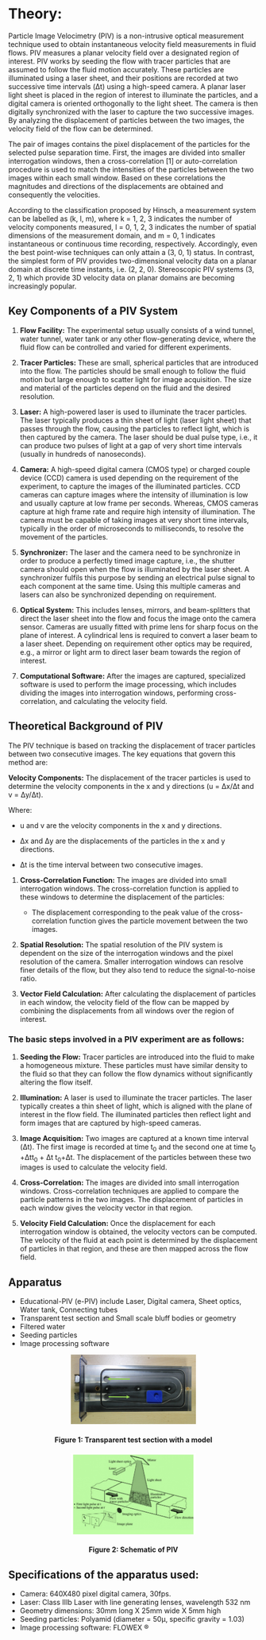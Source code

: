 # Theory:

Particle Image Velocimetry (PIV) is a non-intrusive optical measurement technique used to obtain instantaneous velocity field measurements in fluid flows. PIV measures a planar velocity field over a designated region of interest. PIV works by seeding the flow with tracer particles that are assumed to follow the fluid motion accurately. These particles are illuminated using a laser sheet, and their positions are recorded at two successive time intervals (Δt) using a high-speed camera. A planar laser light sheet is placed in the region of interest to illuminate the particles, and a digital camera is oriented orthogonally to the light sheet. The camera is then digitally synchronized with the laser to capture the two successive images. By analyzing the displacement of particles between the two images, the velocity field of the flow can be determined.

The pair of images contains the pixel displacement of the particles for the selected pulse separation time. First, the images are divided into smaller interrogation windows, then a cross-correlation [1] or auto-correlation procedure is used to match the intensities of the particles between the two images within each small window. Based on these correlations the magnitudes and directions of the displacements are obtained and consequently the velocities.

According to the classification proposed by Hinsch, a measurement system can be labelled as (k, l, m), where k = 1, 2, 3 indicates the number of velocity components measured, l = 0, 1, 2, 3 indicates the number of spatial dimensions of the measurement domain, and m = 0, 1 indicates instantaneous or continuous time recording, respectively. Accordingly, even the best point-wise techniques can only attain a (3, 0, 1) status. In contrast, the simplest form of PIV provides two-dimensional velocity data on a planar domain at discrete time instants, i.e. (2, 2, 0). Stereoscopic PIV systems (3, 2, 1) which provide 3D velocity data on planar domains are becoming increasingly popular.

## Key Components of a PIV System

1. **Flow Facility:** The experimental setup usually consists of a wind tunnel, water tunnel, water tank or any other flow-generating device, where the fluid flow can be controlled and varied for different experiments.

2. **Tracer Particles:** These are small, spherical particles that are introduced into the flow. The particles should be small enough to follow the fluid motion but large enough to scatter light for image acquisition. The size and material of the particles depend on the fluid and the desired resolution.

3. **Laser:** A high-powered laser is used to illuminate the tracer particles. The laser typically produces a thin sheet of light (laser light sheet) that passes through the flow, causing the particles to reflect light, which is then captured by the camera. The laser should be dual pulse type, i.e., it can produce two pulses of light at a gap of very short time intervals (usually in hundreds of nanoseconds).

4. **Camera:** A high-speed digital camera (CMOS type) or charged couple device (CCD) camera is used depending on the requirement of the experiment, to capture the images of the illuminated particles. CCD cameras can capture images where the intensity of illumination is low and usually capture at low frame per seconds. Whereas, CMOS cameras capture at high frame rate and require high intensity of illumination.  The camera must be capable of taking images at very short time intervals, typically in the order of microseconds to milliseconds, to resolve the movement of the particles.

5. **Synchronizer:** The laser and the camera need to be synchronize in order to produce a perfectly timed image capture, i.e., the shutter camera should open when the flow is illuminated by the laser sheet. A synchronizer fulfils this purpose by sending an electrical pulse signal to each component at the same time. Using this multiple cameras and lasers can also be synchronized depending on requirement.

6. **Optical System:** This includes lenses, mirrors, and beam-splitters that direct the laser sheet into the flow and focus the image onto the camera sensor. Cameras are usually fitted with prime lens for sharp focus on the plane of interest. A cylindrical lens is required to convert a laser beam to a laser sheet. Depending on requirement other optics may be required, e.g., a mirror or light arm to direct laser beam towards the region of interest.

7. **Computational Software:** After the images are captured, specialized software is used to perform the image processing, which includes dividing the images into interrogation windows, performing cross-correlation, and calculating the velocity field.

## Theoretical Background of PIV

The PIV technique is based on tracking the displacement of tracer particles between two consecutive images. The key equations that govern this method are:

**Velocity Components:** The displacement of the tracer particles is used to determine the velocity components in the x and y directions (u = Δx/Δt and v = Δy/Δt).

Where:

- u and v are the velocity components in the x and y directions.

- Δx and Δy are the displacements of the particles in the x and y directions.

- Δt is the time interval between two consecutive images.


1. **Cross-Correlation Function:** The images are divided into small interrogation windows. The cross-correlation function is applied to these windows to determine the displacement of the particles:
    - The displacement corresponding to the peak value of the cross-correlation function gives the particle movement between the two images.

2. **Spatial Resolution:** The spatial resolution of the PIV system is dependent on the size of the interrogation windows and the pixel resolution of the camera. Smaller interrogation windows can resolve finer details of the flow, but they also tend to reduce the signal-to-noise ratio.

3. **Vector Field Calculation:** After calculating the displacement of particles in each window, the velocity field of the flow can be mapped by combining the displacements from all windows over the region of interest.


### The basic steps involved in a PIV experiment are as follows:

1. **Seeding the Flow:** Tracer particles are introduced into the fluid to make a homogeneous mixture. These particles must have similar density to the fluid so that they can follow the flow dynamics without significantly altering the flow itself.

2. **Illumination:** A laser is used to illuminate the tracer particles. The laser typically creates a thin sheet of light, which is aligned with the plane of interest in the flow field. The illuminated particles then reflect light and form images that are captured by high-speed cameras.

3. **Image Acquisition:** Two images are captured at a known time interval (Δt). The first image is recorded at time t<sub>0</sub>​ and the second one at time t<sub>0</sub>​+Δtt<sub>0</sub>​ + Δt t<sub>0</sub>​+Δt. The displacement of the particles between these two images is used to calculate the velocity field.

4. **Cross-Correlation:** The images are divided into small interrogation windows. Cross-correlation techniques are applied to compare the particle patterns in the two images. The displacement of particles in each window gives the velocity vector in that region.

5. **Velocity Field Calculation:** Once the displacement for each interrogation window is obtained, the velocity vectors can be computed. The velocity of the fluid at each point is determined by the displacement of particles in that region, and these are then mapped across the flow field.



 ## Apparatus
- Educational-PIV (e-PIV) include Laser, Digital camera, Sheet optics, Water tank, Connecting tubes
- Transparent test section and Small scale bluff bodies or geometry
- Filtered water
- Seeding particles
- Image processing software


<center>
<img src="./images/Fig1.png" style="width:50%;">

#### Figure 1: Transparent test section with a model
</center>

<center>
<img src="./images/Fig2.png" style="width:50%;">

#### Figure 2: Schematic of PIV
</center>

## Specifications of the apparatus used:
- Camera: 640X480 pixel digital camera, 30fps.
- Laser: Class IIIb Laser with line generating lenses, wavelength 532 nm
- Geometry dimensions: 30mm long X 25mm wide X 5mm high
- Seeding particles: Polyamid (diameter = 50μ, specific gravity = 1.03)
- Image processing software: FLOWEX ®
